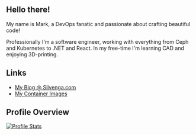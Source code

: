 ## Hello there!

My name is Mark, a DevOps fanatic and passionate about crafting beautiful code!

Professionally I'm a software engineer, working with everything from Ceph and Kubernetes to .NET and React. In my free-time I'm learning CAD and enjoying 3D-printing.

## Links

- [My Blog @ Silvenga.com](https://silvenga.com/)
- [My Container Images](https://github.com/silvenga-docker)

## Profile Overview

[![Profile Stats](https://github-readme-stats.vercel.app/api/?username=Silvenga&count_private=true&show_icons=true&disable_animations=true)](https://github.com/Silvenga)

